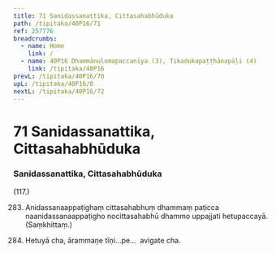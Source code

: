 ```yaml
---
title: 71 Sanidassanattika, Cittasahabhūduka
path: /tipitaka/40P16/71
ref: 257776
breadcrumbs:
  - name: Home
    link: /
  - name: 40P16 Dhammānulomapaccanīya (3), Tikadukapaṭṭhānapāḷi (4)
    link: /tipitaka/40P16
prevL: /tipitaka/40P16/70
upL: /tipitaka/40P16/0
nextL: /tipitaka/40P16/72
---
```


# 71 Sanidassanattika, Cittasahabhūduka

### Sanidassanattika, Cittasahabhūduka

(117.)

283. Anidassanaappaṭighaṃ cittasahabhuṃ dhammaṃ paṭicca naanidassanaappaṭigho nocittasahabhū dhammo uppajjati hetupaccayā. (Saṃkhittaṃ.)

284. Hetuyā cha, ārammaṇe tīṇi…pe…  avigate cha.


